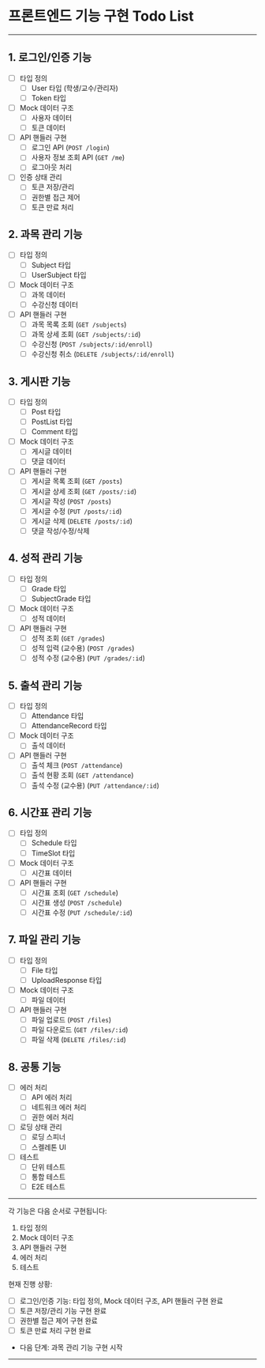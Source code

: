 # 프론트엔드 기능 구현 Todo List

---

## 1. 로그인/인증 기능
- [ ] 타입 정의
  - [ ] User 타입 (학생/교수/관리자)
  - [ ] Token 타입
- [ ] Mock 데이터 구조
  - [ ] 사용자 데이터
  - [ ] 토큰 데이터
- [ ] API 핸들러 구현
  - [ ] 로그인 API (`POST /login`)
  - [ ] 사용자 정보 조회 API (`GET /me`)
  - [ ] 로그아웃 처리
- [ ] 인증 상태 관리
  - [ ] 토큰 저장/관리
  - [ ] 권한별 접근 제어
  - [ ] 토큰 만료 처리

## 2. 과목 관리 기능
- [ ] 타입 정의
  - [ ] Subject 타입
  - [ ] UserSubject 타입
- [ ] Mock 데이터 구조
  - [ ] 과목 데이터
  - [ ] 수강신청 데이터
- [ ] API 핸들러 구현
  - [ ] 과목 목록 조회 (`GET /subjects`)
  - [ ] 과목 상세 조회 (`GET /subjects/:id`)
  - [ ] 수강신청 (`POST /subjects/:id/enroll`)
  - [ ] 수강신청 취소 (`DELETE /subjects/:id/enroll`)

## 3. 게시판 기능
- [ ] 타입 정의
  - [ ] Post 타입
  - [ ] PostList 타입
  - [ ] Comment 타입
- [ ] Mock 데이터 구조
  - [ ] 게시글 데이터
  - [ ] 댓글 데이터
- [ ] API 핸들러 구현
  - [ ] 게시글 목록 조회 (`GET /posts`)
  - [ ] 게시글 상세 조회 (`GET /posts/:id`)
  - [ ] 게시글 작성 (`POST /posts`)
  - [ ] 게시글 수정 (`PUT /posts/:id`)
  - [ ] 게시글 삭제 (`DELETE /posts/:id`)
  - [ ] 댓글 작성/수정/삭제

## 4. 성적 관리 기능
- [ ] 타입 정의
  - [ ] Grade 타입
  - [ ] SubjectGrade 타입
- [ ] Mock 데이터 구조
  - [ ] 성적 데이터
- [ ] API 핸들러 구현
  - [ ] 성적 조회 (`GET /grades`)
  - [ ] 성적 입력 (교수용) (`POST /grades`)
  - [ ] 성적 수정 (교수용) (`PUT /grades/:id`)

## 5. 출석 관리 기능
- [ ] 타입 정의
  - [ ] Attendance 타입
  - [ ] AttendanceRecord 타입
- [ ] Mock 데이터 구조
  - [ ] 출석 데이터
- [ ] API 핸들러 구현
  - [ ] 출석 체크 (`POST /attendance`)
  - [ ] 출석 현황 조회 (`GET /attendance`)
  - [ ] 출석 수정 (교수용) (`PUT /attendance/:id`)

## 6. 시간표 관리 기능
- [ ] 타입 정의
  - [ ] Schedule 타입
  - [ ] TimeSlot 타입
- [ ] Mock 데이터 구조
  - [ ] 시간표 데이터
- [ ] API 핸들러 구현
  - [ ] 시간표 조회 (`GET /schedule`)
  - [ ] 시간표 생성 (`POST /schedule`)
  - [ ] 시간표 수정 (`PUT /schedule/:id`)

## 7. 파일 관리 기능
- [ ] 타입 정의
  - [ ] File 타입
  - [ ] UploadResponse 타입
- [ ] Mock 데이터 구조
  - [ ] 파일 데이터
- [ ] API 핸들러 구현
  - [ ] 파일 업로드 (`POST /files`)
  - [ ] 파일 다운로드 (`GET /files/:id`)
  - [ ] 파일 삭제 (`DELETE /files/:id`)

## 8. 공통 기능
- [ ] 에러 처리
  - [ ] API 에러 처리
  - [ ] 네트워크 에러 처리
  - [ ] 권한 에러 처리
- [ ] 로딩 상태 관리
  - [ ] 로딩 스피너
  - [ ] 스켈레톤 UI
- [ ] 테스트
  - [ ] 단위 테스트
  - [ ] 통합 테스트
  - [ ] E2E 테스트

---

각 기능은 다음 순서로 구현됩니다:
1. 타입 정의
2. Mock 데이터 구조
3. API 핸들러 구현
4. 에러 처리
5. 테스트

현재 진행 상황:
- [ ] 로그인/인증 기능: 타입 정의, Mock 데이터 구조, API 핸들러 구현 완료
- [ ] 토큰 저장/관리 기능 구현 완료
- [ ] 권한별 접근 제어 구현 완료
- [ ] 토큰 만료 처리 구현 완료
- 다음 단계: 과목 관리 기능 구현 시작

---
